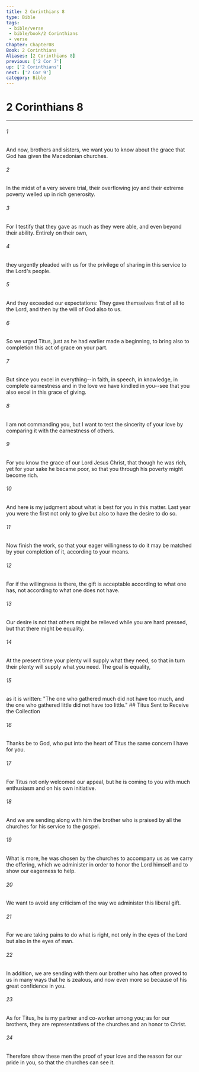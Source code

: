 ```yaml
---
title: 2 Corinthians 8
type: Bible
tags:
 - bible/verse
 - bible/book/2 Corinthians
 - verse
Chapter: Chapter08
Book: 2 Corinthians
Aliases: [2 Corinthians 8]
previous: ['2 Cor 7']
up: ['2 Corinthians']
next: ['2 Cor 9']
category: Bible
---
```

# 2 Corinthians 8

***


###### 1 
And now, brothers and sisters, we want you to know about the grace that God has given the Macedonian churches. 

###### 2 
In the midst of a very severe trial, their overflowing joy and their extreme poverty welled up in rich generosity. 

###### 3 
For I testify that they gave as much as they were able, and even beyond their ability. Entirely on their own, 

###### 4 
they urgently pleaded with us for the privilege of sharing in this service to the Lord's people. 

###### 5 
And they exceeded our expectations: They gave themselves first of all to the Lord, and then by the will of God also to us. 

###### 6 
So we urged Titus, just as he had earlier made a beginning, to bring also to completion this act of grace on your part. 

###### 7 
But since you excel in everything--in faith, in speech, in knowledge, in complete earnestness and in the love we have kindled in you--see that you also excel in this grace of giving. 

###### 8 
I am not commanding you, but I want to test the sincerity of your love by comparing it with the earnestness of others. 

###### 9 
For you know the grace of our Lord Jesus Christ, that though he was rich, yet for your sake he became poor, so that you through his poverty might become rich. 

###### 10 
And here is my judgment about what is best for you in this matter. Last year you were the first not only to give but also to have the desire to do so. 

###### 11 
Now finish the work, so that your eager willingness to do it may be matched by your completion of it, according to your means. 

###### 12 
For if the willingness is there, the gift is acceptable according to what one has, not according to what one does not have. 

###### 13 
Our desire is not that others might be relieved while you are hard pressed, but that there might be equality. 

###### 14 
At the present time your plenty will supply what they need, so that in turn their plenty will supply what you need. The goal is equality, 

###### 15 
as it is written: "The one who gathered much did not have too much, and the one who gathered little did not have too little." ## Titus Sent to Receive the Collection 

###### 16 
Thanks be to God, who put into the heart of Titus the same concern I have for you. 

###### 17 
For Titus not only welcomed our appeal, but he is coming to you with much enthusiasm and on his own initiative. 

###### 18 
And we are sending along with him the brother who is praised by all the churches for his service to the gospel. 

###### 19 
What is more, he was chosen by the churches to accompany us as we carry the offering, which we administer in order to honor the Lord himself and to show our eagerness to help. 

###### 20 
We want to avoid any criticism of the way we administer this liberal gift. 

###### 21 
For we are taking pains to do what is right, not only in the eyes of the Lord but also in the eyes of man. 

###### 22 
In addition, we are sending with them our brother who has often proved to us in many ways that he is zealous, and now even more so because of his great confidence in you. 

###### 23 
As for Titus, he is my partner and co-worker among you; as for our brothers, they are representatives of the churches and an honor to Christ. 

###### 24 
Therefore show these men the proof of your love and the reason for our pride in you, so that the churches can see it. 
